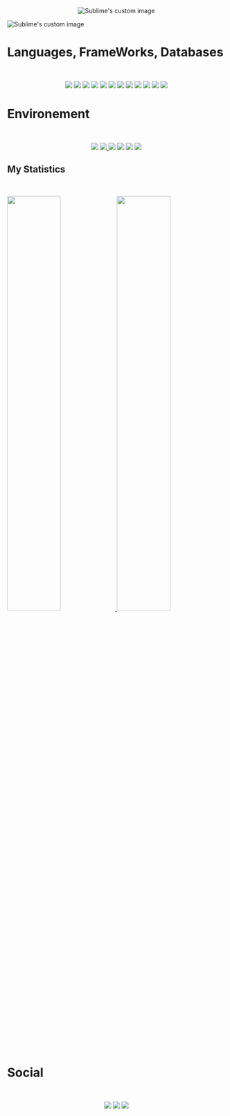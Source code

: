 <p align="center">
  <img src="https://github.com/Joal1291/Joal1291/blob/main/3.gif" alt="Sublime's custom image" > 
</p>
<!-- <p style="color:white">Yes I really love matrix that's one of my fav triolgy of all time</p> -->
<img src="https://api.visitorbadge.io/api/visitors?path=https%3A%2F%2Fgithub.com%2FJoal1291&label=Visitors&labelColor=%23d9e3f0&countColor=%23555555&style=plastic" alt="Sublime's custom image" >

# Languages, FrameWorks, Databases 
<br>
<p align="center">
<a href="https://developer.mozilla.org/fr/docs/Web/HTML" target="_blank"><img src="https://skillicons.dev/icons?i=html" /></a>
<a href="https://developer.mozilla.org/fr/docs/Web/CSS/Reference" target="_blank"><img src="https://skillicons.dev/icons?i=css" /></a>
<a href="https://sass-lang.com/documentation/" target="_blank"><img src="https://skillicons.dev/icons?i=scss" /></a>
<a href="https://v2.tailwindcss.com/docs" target="_blank"><img src="https://skillicons.dev/icons?i=tailwind" /></a>
<a href="https://docs.python.org/3.12/" target="_blank"><img src="https://skillicons.dev/icons?i=py" /></a>
<a href="https://docs.python.org/3.12/" target="_blank"><img src="https://skillicons.dev/icons?i=fastapi" /></a>
<a href="https://devdocs.io/javascript/" target="_blank"><img src="https://skillicons.dev/icons?i=javascript" /></a>
<a href="https://react.dev/" target="_blank"><img src="https://skillicons.dev/icons?i=react" /></a>
<a href="https://nextjs.org/docs" target="_blank"><img src="https://skillicons.dev/icons?i=next" /></a>
<a href="https://nodejs.org/en/docs" target="_blank"><img src="https://skillicons.dev/icons?i=nodejs" /></a>
<a href="https://supabase.com/docs" target="_blank"><img src="https://skillicons.dev/icons?i=supabase" /></a>
<a href="https://www.mongodb.com/docs/" target="_blank"><img src="https://skillicons.dev/icons?i=mongodb" /></a>
<!-- <a href="https://www.mongodb.com/docs/" target="_blank"><img src="https://skillicons.dev/icons?i=fastapi" /></a> -->
</p>

# Environement 
<br>
<p align="center">
  <a href="https://doc.ubuntu-fr.org/linux" target="_blank"><img src="https://skillicons.dev/icons?i=linux"/></a>
  <a href="https://code.visualstudio.com/docs" target="_blank"><img src="https://skillicons.dev/icons?i=vscode" /</a>
  <a href="https://www.jetbrains.com/help/idea/getting-started.html" target="_blank"><img src="https://skillicons.dev/icons?i=idea" /></a>
  <a href="https://learning.postman.com/docs/introduction/overview/" target="_blank"><img src="https://skillicons.dev/icons?i=postman" /></a>
  <a href="https://www.mongodb.com/docs/" target="_blank"><img src="https://skillicons.dev/icons?i=git" /></a>
  <a href="https://www.mongodb.com/docs/" target="_blank"><img src="https://skillicons.dev/icons?i=github" /></a>
<!--  <img src="" alt="Sublime's custom image" >
 <img src="https://api.visitorbadge.io/api/visitors?path=https%3A%2F%2Fgithub.com%2FJoal1291&label=Visitors&labelColor=%23d9e3f0&countColor=%23555555&style=plastic" alt="Sublime's custom image" >
 <img src="" alt="Sublime's custom image" > -->
</p>

## My Statistics

<br/>
<p align="left">
  <a href="https://github.com/Joal1291/">
  <img width="49.5%" src="https://github-readme-stats.vercel.app/api?username=Joal1291&bg_color=30,2846a7,904e95&title_color=fff&text_color=fff" />
    <img width="49.5%" src="http://github-readme-streak-stats.herokuapp.com?user=Joal1291&bg_color=30,e96443,904e95&title_color=fff&text_color=fff" />
  </a>
</p>
<br>
<!--
[![Joal1291' Activity Graph](https://activity-graph.herokuapp.com/graph?username=onited&custom_title=Onited's%20Contribution%20Graph&theme=gruvbox&bg_color=282828&hide_border=true&line=d1a01f&point=c58545)](https://github.com/Onited/)
-->

# Social
<br>
<p align="center">
  <img src="https://skillicons.dev/icons?i=discord" />
  <img src="https://skillicons.dev/icons?i=," />
  <a href="https://www.linkedin.com/in/jordan-albert1291/" target="_blank"><img src="https://skillicons.dev/icons?i=linkedin" /></a><br>
</p>
